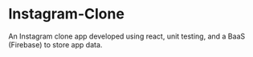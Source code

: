 # Instagram-Clone
An Instagram clone app developed using react, unit testing, and a BaaS (Firebase) to store app data.

